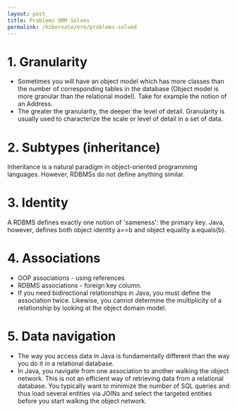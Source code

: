 ```yaml
---
layout: post
title: Problems ORM Solves
permalink: /hibernate/orm/problems-solved
---
```


# 1. Granularity
- Sometimes you will have an object model which has more classes than the number of corresponding tables in the database (Object model is more granular than the relational model). Take for example the notion of an Address.
- The greater the granularity, the deeper the level of detail. Granularity is usually used to characterize the scale or level of detail in a set of data.

# 2. Subtypes (inheritance)
Inheritance is a natural paradigm in object-oriented programming languages. However, RDBMSs do not define anything similar.

# 3. Identity
A RDBMS defines exactly one notion of 'sameness': the primary key. Java, however, defines both object identity a==b and object equality a.equals(b).

# 4. Associations
-	OOP associations - using references 
-	RDBMS associations - foreign key column.
-	If you need bidirectional relationships in Java, you must define the association twice. Likewise, you cannot determine the multiplicity of a relationship by looking at the object domain model.

# 5. Data navigation
-	The way you access data in Java is fundamentally different than the way you do it in a relational database. 
-	In Java, you navigate from one association to another walking the object network. This is not an efficient way of retrieving data from a relational database. You typically want to minimize the number of SQL queries and thus load several entities via JOINs and select the targeted entities before you start walking the object network.
